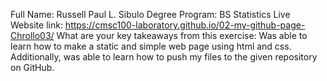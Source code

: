 Full Name: Russell Paul L. Sibulo
Degree Program: BS Statistics
Live Website link: https://cmsc100-laboratory.github.io/02-my-github-page-Chrollo03/
What are your key takeaways from this exercise: Was able to learn how to make a static and simple web page using html and css. Additionally, was able to learn how to push my files to the given repository on GitHub.
